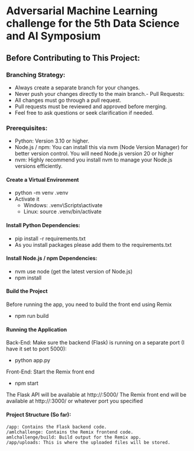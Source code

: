 # Adversarial Machine Learning challenge for the 5th Data Science and AI Symposium

## Before Contributing to This Project:

### Branching Strategy:

- Always create a separate branch for your changes.
- Never push your changes directly to the main branch.- Pull Requests:
- All changes must go through a pull request.
- Pull requests must be reviewed and approved before merging.
- Feel free to ask questions or seek clarification if needed.

### Prerequisites:

- Python: Version 3.10 or higher.
- Node.js / npm: You can install this via nvm (Node Version Manager) for better version control. You will need Node.js version 20 or higher
- nvm: Highly recommend you install nvm to manage your Node.js versions efficiently.

#### Create a Virtual Environment

- python -m venv .venv
- Activate it
  - Windows: .venv\Scripts\activate
  - Linux: source .venv/bin/activate

#### Install Python Dependencies:

- pip install -r requirements.txt
- As you install packages please add them to the requirements.txt

#### Install Node.js / npm Dependencies:

- nvm use node (get the latest version of Node.js)
- npm install

#### Build the Project

Before running the app, you need to build the front end using Remix

- npm run build

#### Running the Application

Back-End:
Make sure the backend (Flask) is running on a separate port (I have it set to port 5000):

- python app.py

Front-End:
Start the Remix front end

- npm start

The Flask API will be available at http://<ip>:5000/
The Remix front end will be available at http://<ip>:3000/ or whatever port you specified

#### Project Structure (So far):

    /app: Contains the Flask backend code.
    /amlchallenge: Contains the Remix frontend code.
    amlchallenge/build: Build output for the Remix app.
    /app/uploads: This is where the uploaded files will be stored.
